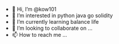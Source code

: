 - 👋 Hi, I’m @kow101
- 👀 I’m interested in python java go solidity 
- 🌱 I’m currently learning balance life
- 💞️ I’m looking to collaborate on ...
- 📫 How to reach me ...

<!---
kow101/kow101 is a ✨ special ✨ repository because its `README.md` (this file) appears on your GitHub profile.
You can click the Preview link to take a look at your changes.
--->
